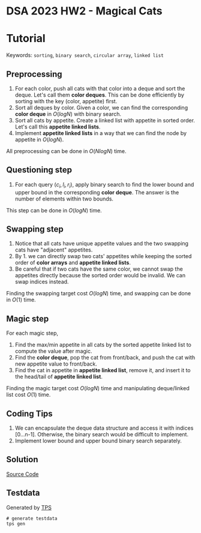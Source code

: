 # DSA 2023 HW2 - Magical Cats
# Tutorial
Keywords: `sorting`, `binary search`, `circular array`, `linked list`
## Preprocessing
1. For each color, push all cats with that color into a deque and sort the deque. Let's call them **color deques**. This can be done efficiently by sorting with the key (color, appetite) first.
3. Sort all deques by color. Given a color, we can find the corresponding **color deque** in $O(log N)$ with binary search.
4. Sort all cats by appetite. Create a linked list with appetite in sorted order. Let's call this **appetite linked lists**.
5. Implement **appetite linked lists** in a way that we can find the node by appetite in $O(log N)$.

All preprocessing can be done in $O(NlogN)$ time.
## Questioning step

1. For each query $(c_i,l_i,r_i)$, apply binary search to find the lower bound and upper bound in the corresponding **color deque**. The answer is the number of elements within two bounds.

This step can be done in $O(logN)$ time.

## Swapping step
1. Notice that all cats have unique appetite values and the two swapping cats have "adjacent" appetites.
2. By 1. we can directly swap two cats' appetites while keeping the sorted order of **color arrays** and **appetite linked lists**. 
3. Be careful that if two cats have the same color, we cannot swap the appetites directly because the sorted order would be invalid. We can swap indices instead.

Finding the swapping target cost $O(logN)$ time, and swapping can be done in $O(1)$ time.
## Magic step

For each magic step,
1. Find the max/min appetite in all cats by the sorted appetite linked list to compute the value after magic.
2. Find the **color deque**, pop the cat from front/back, and push the cat with new appetite value to front/back.
3. Find the cat in appetite in **appetite linked list**, remove it, and insert it to the head/tail of **appetite linked list**.

Finding the magic target cost $O(logN)$ time and manipulating deque/linked list cost $O(1)$ time.
## Coding Tips
1. We can encapsulate the deque data structure and access it with indices [0...n-1]. Otherwise, the binary search would be difficult to implement.
2. Implement lower bound and upper bound binary search separately.

## Solution

[Source Code](./solution/sol.c)

## Testdata
Generated by [TPS](https://github.com/ioi-2017/tps)
```
# generate testdata
tps gen
```
